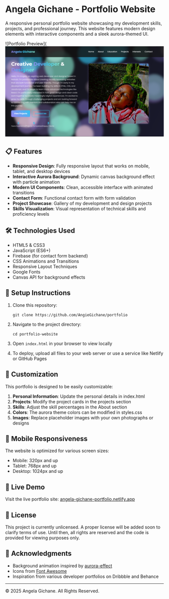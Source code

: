 # Angela Gichane - Portfolio Website

A responsive personal portfolio website showcasing my development skills, projects, and professional journey. This website features modern design elements with interactive components and a sleek aurora-themed UI.

![Portfolio Preview](![Portfolio Preview](Portfolio-Preview.png)

## 📋 Features

- **Responsive Design**: Fully responsive layout that works on mobile, tablet, and desktop devices
- **Interactive Aurora Background**: Dynamic canvas background effect with particle animation
- **Modern UI Components**: Clean, accessible interface with animated transitions
- **Contact Form**: Functional contact form with form validation
- **Project Showcase**: Gallery of my development and design projects
- **Skills Visualization**: Visual representation of technical skills and proficiency levels

## 🛠️ Technologies Used

- HTML5 & CSS3
- JavaScript (ES6+)
- Firebase (for contact form backend)
- CSS Animations and Transitions
- Responsive Layout Techniques
- Google Fonts
- Canvas API for background effects

## 🚀 Setup Instructions

1. Clone this repository:
   ```
   git clone https://github.com/AngieGichane/portfolio
   ```

2. Navigate to the project directory:
   ```
   cd portfolio-website
   ```

3. Open `index.html` in your browser to view locally

4. To deploy, upload all files to your web server or use a service like Netlify or GitHub Pages

## 🔧 Customization

This portfolio is designed to be easily customizable:

1. **Personal Information**: Update the personal details in index.html
2. **Projects**: Modify the project cards in the projects section
3. **Skills**: Adjust the skill percentages in the About section
4. **Colors**: The aurora theme colors can be modified in styles.css
5. **Images**: Replace placeholder images with your own photographs or designs

## 📱 Mobile Responsiveness

The website is optimized for various screen sizes:
- Mobile: 320px and up
- Tablet: 768px and up
- Desktop: 1024px and up

## 🔗 Live Demo

Visit the live portfolio site: [angela-gichane-portfolio.netlify.app](https://angela-gichane-portfolio.netlify.app)

## 📄 License

This project is currently unlicensed. A proper license will be added soon to clarify terms of use. Until then, all rights are reserved and the code is provided for viewing purposes only.

## 🙏 Acknowledgments

- Background animation inspired by [aurora-effect](https://github.com/example/aurora-effect)
- Icons from [Font Awesome](https://fontawesome.com)
- Inspiration from various developer portfolios on Dribbble and Behance

---

© 2025 Angela Gichane. All Rights Reserved.
